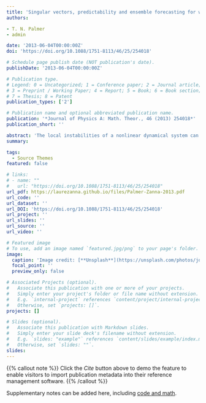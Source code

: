 ```yaml
---
title: 'Singular vectors, predictability and ensemble forecasting for weather and climate'
authors:

- T. N. Palmer
- admin 

date: '2013-06-04T00:00:00Z'
doi: 'https://doi.org/10.1088/1751-8113/46/25/254018'

# Schedule page publish date (NOT publication's date).
publishDate: '2013-06-04T00:00:00Z'

# Publication type.
# Legend: 0 = Uncategorized; 1 = Conference paper; 2 = Journal article;
# 3 = Preprint / Working Paper; 4 = Report; 5 = Book; 6 = Book section;
# 7 = Thesis; 8 = Patent
publication_types: ['2']

# Publication name and optional abbreviated publication name.
publication: '*Journal of Physics A: Math. Theor., 46 (2013) 254018*'
publication_short: ''

abstract: 'The local instabilities of a nonlinear dynamical system can be characterized by the leading singular vectors of its linearized operator. The leading singular vectors are perturbations with the greatest linear growth and are therefore key in assessing the system’s predictability. In this paper, the analysis of singular vectors for the predictability of weather and climate and ensemble forecasting is discussed. An overview of the role of singular vectors in informing about the error growth rate in numerical models of the atmosphere is given. This is followed by their use in the initialization of ensemble weather forecasts. Singular vectors for the ocean and coupled ocean–atmosphere system in order to understand the predictability of climate phenomena such as ENSO and meridional overturning circulation are reviewed and their potential use to initialize seasonal and decadal forecasts is considered. As stochastic parameterizations are being implemented, some speculations are made about the future of singular vectors for the predictability of weather and climate for theoretical applications and at the operational level.'
summary: 

tags:
  - Source Themes
featured: false

# links:
# - name: ""
#   url: "https://doi.org/10.1088/1751-8113/46/25/254018"
url_pdf: https://laurezanna.github.io/files/Palmer-Zanna-2013.pdf
url_code: ''
url_dataset: ''
url_DOI: 'https://doi.org/10.1088/1751-8113/46/25/254018'
url_project: ''
url_slides: ''
url_source: ''
url_video: ''

# Featured image
# To use, add an image named `featured.jpg/png` to your page's folder.
image:
  caption: 'Image credit: [**Unsplash**](https://unsplash.com/photos/jdD8gXaTZsc)'
  focal_point: ''
  preview_only: false

# Associated Projects (optional).
#   Associate this publication with one or more of your projects.
#   Simply enter your project's folder or file name without extension.
#   E.g. `internal-project` references `content/project/internal-project/index.md`.
#   Otherwise, set `projects: []`.
projects: []

# Slides (optional).
#   Associate this publication with Markdown slides.
#   Simply enter your slide deck's filename without extension.
#   E.g. `slides: "example"` references `content/slides/example/index.md`.
#   Otherwise, set `slides: ""`.
slides:
---
```


{{% callout note %}}
Click the _Cite_ button above to demo the feature to enable visitors to import publication metadata into their reference management software.
{{% /callout %}}

Supplementary notes can be added here, including [code and math](https://wowchemy.com/docs/content/writing-markdown-latex/).
